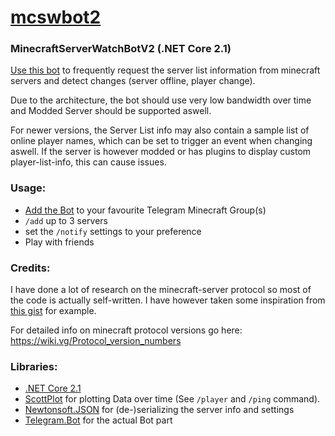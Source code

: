 # [mcswbot2](https://github.com/Hexxonite/mcswbot2)

### MinecraftServerWatchBotV2 (.NET Core 2.1)

[Use this bot](https://t.me/mcsw_bot) to frequently request the server list information from minecraft servers and detect changes (server offline, player change).

Due to the architecture, the bot should use very low bandwidth over time and Modded Server should be supported aswell.

For newer versions, the Server List info may also contain a sample list of online player names, which can be set to trigger an event when changing aswell. If the server is however modded or has plugins to display custom player-list-info, this can cause issues.

### Usage:

- [Add the Bot](https://t.me/mcsw_bot?startgroup=add) to your favourite Telegram Minecraft Group(s)
- `/add` up to 3 servers
- set the `/notify` settings to your preference
- Play with friends

### Credits:

I have done a lot of research on the minecraft-server protocol so most of the code is actually self-written. I have however taken some inspiration from [this gist](https://gist.github.com/csh/2480d14fbbb33b4bbae3) for example.

For detailed info on minecraft protocol versions go here: https://wiki.vg/Protocol_version_numbers

### Libraries:
- [.NET Core 2.1](https://dotnet.microsoft.com/)
- [ScottPlot](https://github.com/swharden/ScottPlot) for plotting Data over time (See `/player` and `/ping` command).
- [Newtonsoft.JSON](https://github.com/JamesNK/Newtonsoft.Json) for (de-)serializing the server info and settings
- [Telegram.Bot](https://github.com/TelegramBots/telegram.bot) for the actual Bot part


